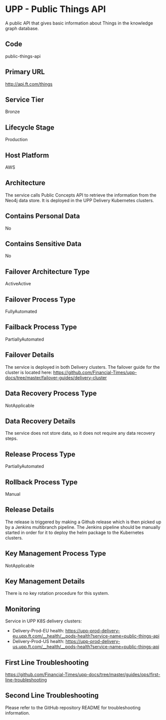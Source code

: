 # UPP - Public Things API

A public API that gives basic information about Things in the knowledge graph database.

## Code

public-things-api

## Primary URL

<http://api.ft.com/things>

## Service Tier

Bronze

## Lifecycle Stage

Production

## Host Platform

AWS

## Architecture

The service calls Public Concepts API to retrieve the information from the Neo4j data store.
It is deployed in the UPP Delivery Kubernetes clusters.

## Contains Personal Data

No

## Contains Sensitive Data

No

## Failover Architecture Type

ActiveActive

## Failover Process Type

FullyAutomated

## Failback Process Type

PartiallyAutomated

## Failover Details

The service is deployed in both Delivery clusters. The failover guide for the cluster is located here: https://github.com/Financial-Times/upp-docs/tree/master/failover-guides/delivery-cluster

## Data Recovery Process Type

NotApplicable

## Data Recovery Details

The service does not store data, so it does not require any data recovery steps.

## Release Process Type

PartiallyAutomated

## Rollback Process Type

Manual

## Release Details

The release is triggered by making a Github release which is then picked up by a Jenkins multibranch pipeline. The Jenkins pipeline should be manually started in order for it to deploy the helm package to the Kubernetes clusters.

## Key Management Process Type

NotApplicable

## Key Management Details

There is no key rotation procedure for this system.

## Monitoring

Service in UPP K8S delivery clusters:

- Delivery-Prod-EU health: <https://upp-prod-delivery-eu.upp.ft.com/__health/__pods-health?service-name=public-things-api>
- Delivery-Prod-US health: <https://upp-prod-delivery-us.upp.ft.com/__health/__pods-health?service-name=public-things-api>

## First Line Troubleshooting

<https://github.com/Financial-Times/upp-docs/tree/master/guides/ops/first-line-troubleshooting>

## Second Line Troubleshooting

Please refer to the GitHub repository README for troubleshooting information.
